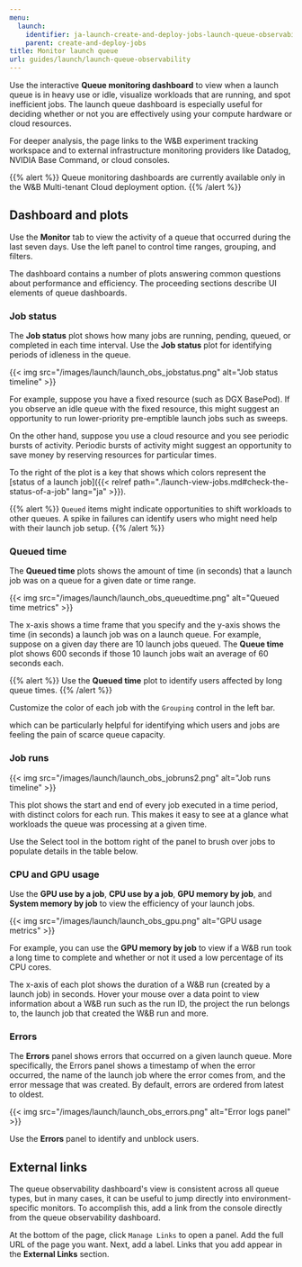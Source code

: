 ```yaml
---
menu:
  launch:
    identifier: ja-launch-create-and-deploy-jobs-launch-queue-observability
    parent: create-and-deploy-jobs
title: Monitor launch queue
url: guides/launch/launch-queue-observability
---
```


Use the interactive **Queue monitoring dashboard** to view when a launch queue is in heavy use or idle, visualize workloads that are running, and spot inefficient jobs. The launch queue dashboard is especially useful for deciding whether or not you are effectively using your compute hardware or cloud resources.

For deeper analysis, the page links to the W&B experiment tracking workspace and to external infrastructure monitoring providers like Datadog, NVIDIA Base Command, or cloud consoles.

{{% alert %}}
Queue monitoring dashboards are currently available only in the W&B Multi-tenant Cloud deployment option.
{{% /alert %}}

## Dashboard and plots
Use the **Monitor** tab to view the activity of a queue that occurred during the last seven days. Use the left panel to control time ranges, grouping, and filters.

The dashboard contains a number of plots answering common questions about performance and efficiency. The proceeding sections describe UI elements of queue dashboards.

### Job status
The **Job status** plot shows how many jobs are running, pending, queued, or completed in each time interval. Use the **Job status** plot for identifying periods of idleness in the queue. 

{{< img src="/images/launch/launch_obs_jobstatus.png" alt="Job status timeline" >}}

For example, suppose you have a fixed resource (such as DGX BasePod). If you observe an idle queue with the fixed resource, this might suggest an opportunity to run lower-priority pre-emptible launch jobs such as sweeps.

On the other hand, suppose you use a cloud resource and you see periodic bursts of activity. Periodic bursts of activity might suggest an opportunity to save money by reserving resources for particular times.

To the right of the plot is a key that shows which colors represent the [status of a launch job]({{< relref path="./launch-view-jobs.md#check-the-status-of-a-job" lang="ja" >}}).

{{% alert %}}
`Queued` items might indicate opportunities to shift workloads to other queues. A spike in failures can identify users who might need help with their launch job setup.
{{% /alert %}}

<!-- Select a range to show more details in the plot below, or Zoom to filter the entire page. -->

### Queued time

The **Queued time** plots shows the amount of time (in seconds) that a launch job was on a queue for a given date or time range. 

{{< img src="/images/launch/launch_obs_queuedtime.png" alt="Queued time metrics" >}}

The x-axis shows a time frame that you specify and the y-axis shows the time (in seconds) a launch job was on a launch queue. For example, suppose on a given day there are 10 launch jobs queued. The **Queue time** plot shows 600 seconds if those 10 launch jobs wait an average of 60 seconds each.

{{% alert %}}
Use the **Queued time** plot to identify users affected by long queue times. 
{{% /alert %}}

Customize the color of each job with the `Grouping` control in the left bar.

which can be particularly helpful for identifying which users and jobs are feeling the pain of scarce queue capacity.

### Job runs

{{< img src="/images/launch/launch_obs_jobruns2.png" alt="Job runs timeline" >}}


This plot shows the start and end of every job executed in a time period, with distinct colors for each run. This makes it easy to see at a glance what workloads the queue was processing at a given time.  

Use the Select tool in the bottom right of the panel to brush over jobs to populate details in the table below.



### CPU and GPU usage
Use the **GPU use by a job**, **CPU use by a job**, **GPU memory by job**, and **System memory by job** to view the efficiency of your launch jobs. 

{{< img src="/images/launch/launch_obs_gpu.png" alt="GPU usage metrics" >}}


For example, you can use the **GPU memory by job** to view if a W&B run took a long time to complete and whether or not it used a low percentage of its CPU cores.

The x-axis of each plot shows the duration of a W&B run (created by a launch job) in seconds. Hover your mouse over a data point to view information about a W&B run such as the run ID, the project the run belongs to, the launch job that created the W&B run and more.

### Errors

The **Errors** panel shows errors that occurred on a given launch queue. More specifically, the Errors panel shows a timestamp of when the error occurred, the name of the launch job where the error comes from, and the error message that was created. By default, errors are ordered from latest to oldest. 

{{< img src="/images/launch/launch_obs_errors.png" alt="Error logs panel" >}}

Use the **Errors** panel to identify and unblock users. 

## External links

The queue observability dashboard's view is consistent across all queue types, but in many cases, it can be useful to jump directly into environment-specific monitors. To accomplish this, add a link from the console directly from the queue observability dashboard.

At the bottom of the page, click `Manage Links` to open a panel. Add the full URL of the page you want. Next, add a label. Links that you add appear in the **External Links** section.